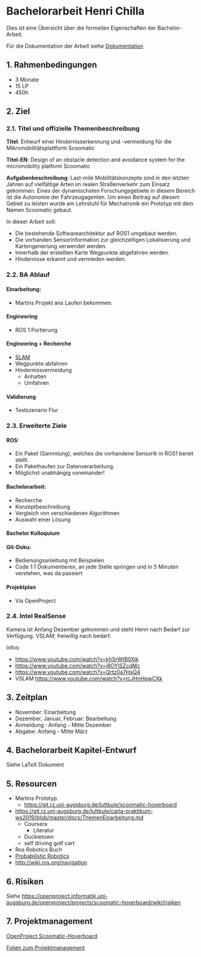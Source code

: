# Bachelorarbeit Henri Chilla
Dies ist eine Übersicht über die formellen Eigenschaften der Bachelor-Arbeit.

Für die Dokumentation der Arbeit siehe [Dokumentation](Documentation.md)

## 1. Rahmenbedingungen

* 3 Monate
* 15 LP
* 450h

## 2. Ziel

### 2.1. Titel und offizielle Themenbeschreibung

**Titel**: Entwurf einer Hindernisserkennung und -vermeidung für die Mikromobilitätsplattform Scoomatic

**Titel-EN**: Design of an obstacle detection and avoidance system for the micromobility platform Scoomatic

**Aufgabenbeschreibung**: 
Last-mile Mobilitätskonzepte sind in den letzten Jahren auf vielfältige Arten im realen Straßenverkehr zum Einsatz gekommen. 
Eines der dynamischsten Forschungsgebiete in diesem Bereich ist die Autonomie der Fahrzeugagenten. 
Um einen Beitrag auf diesem Gebiet zu leisten wurde am Lehrstuhl für Mechatronik ein Prototyp mit dem Namen Scoomatic gebaut. 

In dieser Arbeit soll:

* Die bestehende Softwarearchitektur auf ROS1 umgebaut werden.
* Die vorhanden Sensorinformation zur gleichzeitigen Lokalisierung und Kartengeneriung verwendet werden.
* Innerhalb der erstellten Karte Wegpunkte abgefahren werden.
* Hindernisse erkannt und vermieden werden.

### 2.2. BA Ablauf

#### Einarbeitung:

* Martins Projekt ans Laufen bekommen.

#### Engineering

* ROS 1 Portierung

#### Engineering + Recherche

* [SLAM](https://de.wikipedia.org/wiki/Simultaneous_Localization_and_Mapping)
* Wegpunkte abfahren
* Hindernissvermeidung
  * Anhalten
  * Umfahren

#### Validierung

* Testszenario Flur

### 2.3. Erweiterte Ziele

#### ROS:

* Ein Paket (Sammlung), welches die vorhandene Sensorik in ROS1 bereit stellt.
* Ein Pakethaufen zur Datenverarbeitung.
* Möglichst unabhängig voneinander!

#### Bachelorarbeit:

* Recherche
* Konzeptbeschreibung
* Vergleich von verschiedenen Algorithmen
* Auswahl einer Lösung

#### Bachelor Kolloquium

#### Git-Doku:

* Bedienungsanleitung mit Beispielen
* Code 1:1 Dokumentieren, an jede Stelle springen und in 5 Minuten verstehen, was da passiert

#### Projektplan

* Via OpenProject

### 2.4. Intel RealSense

Kamera ist Anfang Dezember gekommen und steht Henri nach Bedarf zur Verfügung. VSLAM; freiwillig nach bedarf.

Infos:
* <https://www.youtube.com/watch?v=khSrWtB0Xik>
* <https://www.youtube.com/watch?v=j8OYlSZcqMc>
* <https://www.youtube.com/watch?v=Qrtz0a7HaQ4>
* VSLAM <https://www.youtube.com/watch?v=tcJHnHpwCXk>

## 3. Zeitplan

* November: Einarbeitung
* Dezember, Januar, Februar: Bearbeitung
* Anmeldung : Anfang - Mitte Dezember
* Abgabe: Anfang - Mitte März

## 4. Bachelorarbeit Kapitel-Entwurf
Siehe LaTeX Dokument

## 5. Resourcen

* Martins Prototyp.
  * <https://git.rz.uni-augsburg.de/luttkule/scoomatic-hoverboard>
* <https://git.rz.uni-augsburg.de/luttkule/carla-praktikum-ws2019/blob/master/docs/ThemenEinarbeitung.md>
  * Coursera
    * Literatur
  * Duckietown
  * self driving golf cart
* Ros Robotics Buch
* [Probabilistic Robotics](https://github.com/liulinbo/slam/blob/master/Probabilistic%20Robotics%20_Sebastian%20Thrun%20et%20al..pdf)
* <http://wiki.ros.org/navigation>

## 6. Risiken

Siehe <https://openproject.informatik.uni-augsburg.de/openproject/projects/scoomatic-hoverboard/wiki/risiken>

## 7. Projektmanagement

[OpenProject Scoomatic-Hoverboard](https://openproject.informatik.uni-augsburg.de/openproject/projects/scoomatic-hoverboard)

[Folien zum Projektmanagement](https://megastore.uni-augsburg.de/get/ZL9yp11bC8/)
